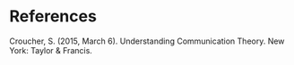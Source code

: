 # References

Croucher, S. (2015, March 6). Understanding Communication Theory. New York: Taylor & Francis. 
